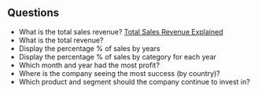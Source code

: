 ## Questions

* What is the total sales revenue? [Total Sales Revenue Explained](https://www.netsuite.com/portal/resource/articles/financial-management/total-sales-revenue.shtml)
* What is the total revenue? 
* Display the percentage % of sales by years
* Display the percentage % of sales by category for each year
* Which month and year had the most profit?
* Where is the company seeing the most success (by country)?
* Which product and segment should the company continue to invest in?


